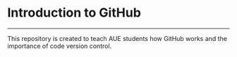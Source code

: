 # Introduction to GitHub
<hr>
 This repository is created to teach AUE students how GitHub works and the importance of code version control.
